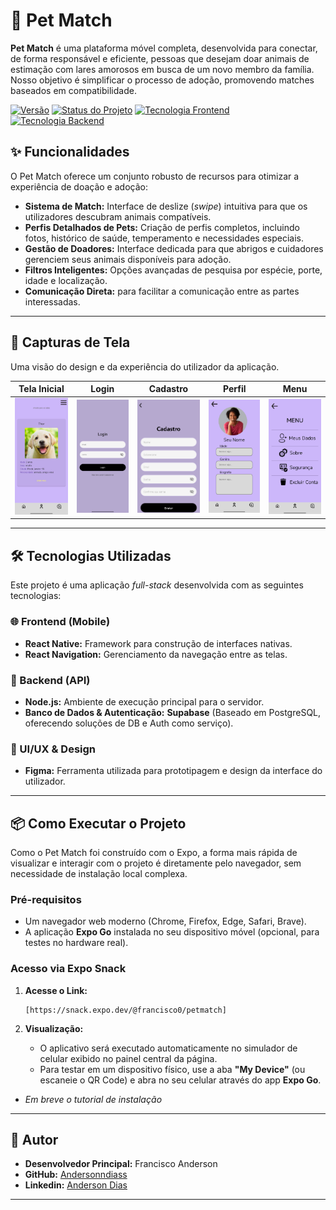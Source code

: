 # 🐾 Pet Match

**Pet Match** é uma plataforma móvel completa, desenvolvida para conectar, de forma responsável e eficiente, pessoas que desejam doar animais de estimação com lares amorosos em busca de um novo membro da família. Nosso objetivo é simplificar o processo de adoção, promovendo matches baseados em compatibilidade.

[![Versão](https://img.shields.io/badge/Version-1.0.1-informational.svg)](https://github.com/Andersonndiass/Pet-Match)
[![Status do Projeto](https://img.shields.io/badge/Status-Em%20Desenvolvimento-yellow.svg)](https://github.com/Andersonndiass/Pet-Match)
[![Tecnologia Frontend](https://img.shields.io/badge/Frontend-React%20Native-61DAFB?logo=react)](https://reactnative.dev/)
[![Tecnologia Backend](https://img.shields.io/badge/Backend-Node.js-339933?logo=node.js)](https://nodejs.org/en/)

## ✨ Funcionalidades

O Pet Match oferece um conjunto robusto de recursos para otimizar a experiência de doação e adoção:

* **Sistema de Match:** Interface de deslize (*swipe*) intuitiva para que os utilizadores descubram animais compatíveis.
* **Perfis Detalhados de Pets:** Criação de perfis completos, incluindo fotos, histórico de saúde, temperamento e necessidades especiais.
* **Gestão de Doadores:** Interface dedicada para que abrigos e cuidadores gerenciem seus animais disponíveis para adoção.
* **Filtros Inteligentes:** Opções avançadas de pesquisa por espécie, porte, idade e localização.
* **Comunicação Direta:** para facilitar a comunicação entre as partes interessadas.

---

## 📱 Capturas de Tela

Uma visão do design e da experiência do utilizador da aplicação.

| Tela Inicial | Login | Cadastro | Perfil | Menu |
| :---: | :---: | :---: | :---: | :---: |
| <img src="assets/capturasTela/main.jpg" width="200"> | <img src="assets/capturasTela/login.jpg" width="200"> | <img src="assets/capturasTela/cadastro.png" width="200"> | <img src="assets/capturasTela/profile.jpg" width="200"> | <img src="assets/capturasTela/menu.jpg" width="200"> |

---

## 🛠 Tecnologias Utilizadas

Este projeto é uma aplicação *full-stack* desenvolvida com as seguintes tecnologias:

### 🌐 Frontend (Mobile)
* **React Native:** Framework para construção de interfaces nativas.
* **React Navigation:** Gerenciamento da navegação entre as telas.
### 💾 Backend (API)
* **Node.js:** Ambiente de execução principal para o servidor.
* **Banco de Dados & Autenticação:** **Supabase** (Baseado em PostgreSQL, oferecendo soluções de DB e Auth como serviço).
### 🎨 UI/UX & Design
* **Figma:** Ferramenta utilizada para prototipagem e design da interface do utilizador.

---

## 📦 Como Executar o Projeto

Como o Pet Match foi construído com o Expo, a forma mais rápida de visualizar e interagir com o projeto é diretamente pelo navegador, sem necessidade de instalação local complexa.

### Pré-requisitos
* Um navegador web moderno (Chrome, Firefox, Edge, Safari, Brave).
* A aplicação **Expo Go** instalada no seu dispositivo móvel (opcional, para testes no hardware real).

### Acesso via Expo Snack

1.  **Acesse o Link:**
    ```
    [https://snack.expo.dev/@francisco0/petmatch]
    ```

2.  **Visualização:**
    * O aplicativo será executado automaticamente no simulador de celular exibido no painel central da página.
    * Para testar em um dispositivo físico, use a aba **"My Device"** (ou escaneie o QR Code) e abra no seu celular através do app **Expo Go**.

* *Em breve o tutorial de instalação*
---

## 👤 Autor

* **Desenvolvedor Principal:** Francisco Anderson
* **GitHub:** [Andersonndiass](https://github.com/Andersonndiass)
* **Linkedin:** [Anderson Dias](https://www.linkedin.com/in/andersonndiass/)

---
